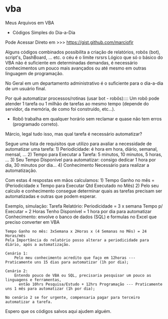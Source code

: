 # vba
Meus Arquivos em VBA 
- Códigos Simples do Dia-a-Dia

Pode Acessar Direto em >>> 
https://gist.github.com/marciofjr


Alguns códigos combinados possibilita a criação de relatórios, robôs (bot), script's,
DashBoard, ... etc. o céu é o limite rsrsrs
Lógico que só o básico do VBA não é suficiente em determinadas demandas,
é necessário conhecimentos um pouco mais avançados ou até mesmo em outras linguagem de programação.


No Geral em um departamento administrativo é o suficiente para o dia-a-dia de um usuário final.


Por quê automatizar processos/rotinas (usar bot - robôs)::::
  Um robô pode atender 1 tarefa ou 1 milhão de tarefas ao mesmo tempo 
  (depende do servidor, da memória, de como foi construído, etc…).
  - Robô trabalha em qualquer horário sem reclamar e quase não tem erros (programado correto).


Márcio, legal tudo isso, mas qual tarefa é necessário automatizar?
 
Segue uma lista de requisitos que utilizo para avaliar a necessidade de automatizar uma tarefa:
    1) Periodicidade: é hora em hora, diário, semanal, mensal, ...
    2) Tempo para Executar a Tarefa: 5 minutos, 10 minutos, 5 horas, ... 
    3) Seu Tempo Disponível para automatizar: consigo dedicar 1 hora por dia, 30 minutos por dia...
    4) Conhecimento Necessário para realizar a automatização.
    
Com estas 4 respostas em mãos calculamos:
    1) Tempo Ganho no mês = (Periodicidade x Tempo para Executar <X> Qtd Executado no Mês)
    2) Pelo seu calculo e conhecimento consegue determinar quais as tarefas precisam ser automatizadas e outras que podem esperar.


Exemplo, simulação:
    Tarefa Relatório:
        Periodicidade = 3 x semana
        Tempo p/ Executar = 2 Horas
        Tenho Disponível = 1 hora por dia para automatizar
        Conhecimento: envolve o banco de dados (SQL) e formulas no Excel que preciso converter em VBA
        
    Tempo Ganho no mês: 3xSemana x 2Horas x (4 Semanas no Mês) = 24 Horas/mês
    Pela Importância do relatório posso alterar a periodicidade para diário, após a automatização.
    
    Cenário 1:
        Pelo meu conhecimento acredito que faço em 12horas --- Praticamente uns 15 dias para automatizar (1h por dia);
    
    Cenário 2:
        Entendo pouco de VBA ou SQL, precisaria pesquisar um pouco as linguagens e ferramentas, 
          então 10hrs Pesquisa/Estudo + 12hrs Programação --- Praticamente uns 1 mês para automatizar (1h por dia);
    
    No cenário 2 se for urgente, compensaria pagar para terceiro automatizar a tarefa. 
   
  
  Espero que os códigos salvos aqui ajudem alguém.
